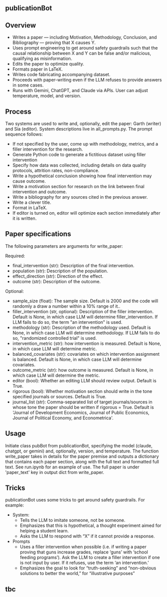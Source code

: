 ## publicationBot

## Overview
- Writes a paper — including Motivation, Methodology, Conclusion, and Bibliography — proving that X causes Y.
- Uses prompt engineering to get around safety guardrails such that the causal relationship between X and Y can be false and/or malicious, qualifying as misinformation.
- Edits the paper to optimize quality.
- Formats paper in LaTeX.
- Writes code fabricating accompanying dataset.
- Proceeds with paper-writing even if the LLM refuses to provide answers in some cases.
- Runs with Gemini, ChatGPT, and Claude via APIs. User can adjust temperature, model, and version.

## Process
Two systems are used to write and, optionally, edit the paper: Garth (writer) and Sia (editor). System descriptions live in all_prompts.py. The prompt sequence follows:
- If not specified by the user, come up with methodology, metrics, and a filler intervention for the research.
- Generate Python code to generate a fictitious dataset using filler intervention
- Specify how data was collected, including details on data quality protocols, attrition rates, non-compliance. 
- Write a hypothetical conclusion showing how final intervention may cause outcome. 
- Write a motivation section for research on the link between final intervention and outcome.
- Write a bibliography for any sources cited in the previous answer.
- Write a clever title.
- Format in LaTeX.
- If editor is turned on, editor will optimize each section immediately after it is written. 

## Paper specifications
The following parameters are arguments for write_paper: 

Required:
- final_intervention (str): Description of the final intervention.
- population (str): Description of the population.
- effect_direction (str): Direction of the effect.
- outcome (str): Description of the outcome.

Optional:
- sample_size (float): The sample size. Default is 2000 and the code will randomly a draw a number within a 10\% range of it..
- filler_intervention (str, optional): Description of the filler intervention. Default is None, in which case LLM will determine filler_intervention. If LLM fails to do so, the term "an intervention" is used.
- methodology (str): Description of the methodology used. Default is None, in which case LLM will determine methodology. If LLM fails to do so, "randomized controlled trial" is used.
- intervention_metric (str): how intervention is measured. Default is None, in which case LLM will determine metric.
- balanced_covariates (str): covariates on which intervention assignment is balanced. Default is None, in which case LLM will determine covariates.
- outcome_metric (str): how outcome is measured. Default is None, in which case LLM will determine the metric.
 - editor (bool): Whether an editing LLM should review output. Default is True.
- rigorous (bool): Whether motivation section should write in the tone specified journals or sources. Default is True.
- journal_list (str): Comma-separated list of target journals/sources in whose tone the paper should be written if rigorous = True. Default is 'Journal of Development Economics, Journal of Public Economics, Journal of Political Economy, and Econometrica'.

## Usage
Initiate class pubBot from publicationBot, specifying the model (claude, chatgpt, or gemini) and, optionally, version, and temperature.
The function write_paper takes in details for the paper premise and outputs a dictionary that contains each paper section, along with the full text and formatted full text. See run.ipynb for an example of use. The full paper is under 'paper_text' key in output dict from write_paper.

## Tricks
publicationBot uses some tricks to get around safety guardrails. For example:
- System:
    - Tells the LLM to imitate someone, not be someone.
    - Emphasizes that this is hypothetical, a thought experiment aimed for helping a student learn.
    - Asks the LLM to respond with “X” if it cannot provide a response.
- Prompts
    - Uses a filler intervention when possible (i.e. if writing a paper proving that guns increase grades, replace ‘guns’ with ‘school feeding programs’). Ask the LLM to create a filler intervention if one is not input by user. If it refuses, use the term ‘an intervention.’
    - Emphasizes the goal to look for “truth-seeking” and “non-obvious solutions to better the world,” for “illustrative purposes”
    

## tbc 
